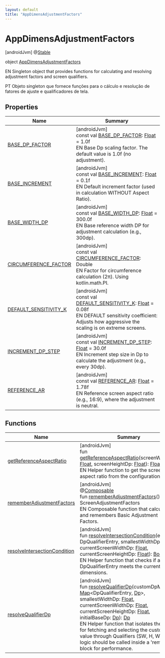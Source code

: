 ```yaml
---
layout: default
title: "AppDimensAdjustmentFactors"
---
```


# AppDimensAdjustmentFactors

[androidJvm]
@[Stable](https://developer.android.com/reference/kotlin/androidx/compose/runtime/Stable.html)

object [AppDimensAdjustmentFactors](index.md)

EN Singleton object that provides functions for calculating and resolving adjustment factors and screen qualifiers.

PT Objeto singleton que fornece funções para o cálculo e resolução de fatores de ajuste e qualificadores de tela.

## Properties

| Name | Summary |
|---|---|
| [BASE_DP_FACTOR](-b-a-s-e_-d-p_-f-a-c-t-o-r.md) | [androidJvm]<br>const val [BASE_DP_FACTOR](-b-a-s-e_-d-p_-f-a-c-t-o-r.md): [Float](https://kotlinlang.org/api/core/kotlin-stdlib/kotlin/-float/index.html) = 1.0f<br>EN Base Dp scaling factor. The default value is 1.0f (no adjustment). |
| [BASE_INCREMENT](-b-a-s-e_-i-n-c-r-e-m-e-n-t.md) | [androidJvm]<br>const val [BASE_INCREMENT](-b-a-s-e_-i-n-c-r-e-m-e-n-t.md): [Float](https://kotlinlang.org/api/core/kotlin-stdlib/kotlin/-float/index.html) = 0.1f<br>EN Default increment factor (used in calculation WITHOUT Aspect Ratio). |
| [BASE_WIDTH_DP](-b-a-s-e_-w-i-d-t-h_-d-p.md) | [androidJvm]<br>const val [BASE_WIDTH_DP](-b-a-s-e_-w-i-d-t-h_-d-p.md): [Float](https://kotlinlang.org/api/core/kotlin-stdlib/kotlin/-float/index.html) = 300.0f<br>EN Base reference width DP for adjustment calculation (e.g., 300dp). |
| [CIRCUMFERENCE_FACTOR](-c-i-r-c-u-m-f-e-r-e-n-c-e_-f-a-c-t-o-r.md) | [androidJvm]<br>const val [CIRCUMFERENCE_FACTOR](-c-i-r-c-u-m-f-e-r-e-n-c-e_-f-a-c-t-o-r.md): Double<br>EN Factor for circumference calculation (2π). Using kotlin.math.PI. |
| [DEFAULT_SENSITIVITY_K](-d-e-f-a-u-l-t_-s-e-n-s-i-t-i-v-i-t-y_-k.md) | [androidJvm]<br>const val [DEFAULT_SENSITIVITY_K](-d-e-f-a-u-l-t_-s-e-n-s-i-t-i-v-i-t-y_-k.md): [Float](https://kotlinlang.org/api/core/kotlin-stdlib/kotlin/-float/index.html) = 0.08f<br>EN DEFAULT sensitivity coefficient: Adjusts how aggressive the scaling is on extreme screens. |
| [INCREMENT_DP_STEP](-i-n-c-r-e-m-e-n-t_-d-p_-s-t-e-p.md) | [androidJvm]<br>const val [INCREMENT_DP_STEP](-i-n-c-r-e-m-e-n-t_-d-p_-s-t-e-p.md): [Float](https://kotlinlang.org/api/core/kotlin-stdlib/kotlin/-float/index.html) = 30.0f<br>EN Increment step size in Dp to calculate the adjustment (e.g., every 30dp). |
| [REFERENCE_AR](-r-e-f-e-r-e-n-c-e_-a-r.md) | [androidJvm]<br>const val [REFERENCE_AR](-r-e-f-e-r-e-n-c-e_-a-r.md): [Float](https://kotlinlang.org/api/core/kotlin-stdlib/kotlin/-float/index.html) = 1.78f<br>EN Reference screen aspect ratio (e.g., 16:9), where the adjustment is neutral. |

## Functions

| Name | Summary |
|---|---|
| [getReferenceAspectRatio](get-reference-aspect-ratio.md) | [androidJvm]<br>fun [getReferenceAspectRatio](get-reference-aspect-ratio.md)(screenWidthDp: [Float](https://kotlinlang.org/api/core/kotlin-stdlib/kotlin/-float/index.html), screenHeightDp: [Float](https://kotlinlang.org/api/core/kotlin-stdlib/kotlin/-float/index.html)): [Float](https://kotlinlang.org/api/core/kotlin-stdlib/kotlin/-float/index.html)<br>EN Helper function to get the screen aspect ratio from the configuration. |
| [rememberAdjustmentFactors](remember-adjustment-factors.md) | [androidJvm]<br>@[Composable](https://developer.android.com/reference/kotlin/androidx/compose/runtime/Composable.html)<br>fun [rememberAdjustmentFactors](remember-adjustment-factors.md)(): ScreenAdjustmentFactors<br>EN Composable function that calculates and remembers Basic Adjustment Factors. |
| [resolveIntersectionCondition](resolve-intersection-condition.md) | [androidJvm]<br>fun [resolveIntersectionCondition](resolve-intersection-condition.md)(entry: DpQualifierEntry, smallestWidthDp: [Float](https://kotlinlang.org/api/core/kotlin-stdlib/kotlin/-float/index.html), currentScreenWidthDp: [Float](https://kotlinlang.org/api/core/kotlin-stdlib/kotlin/-float/index.html), currentScreenHeightDp: [Float](https://kotlinlang.org/api/core/kotlin-stdlib/kotlin/-float/index.html)): [Boolean](https://kotlinlang.org/api/core/kotlin-stdlib/kotlin/-boolean/index.html)<br>EN Helper function that checks if a DpQualifierEntry meets the current screen dimensions. |
| [resolveQualifierDp](resolve-qualifier-dp.md) | [androidJvm]<br>fun [resolveQualifierDp](resolve-qualifier-dp.md)(customDpMap: [Map](https://kotlinlang.org/api/core/kotlin-stdlib/kotlin.collections/-map/index.html)<DpQualifierEntry, [Dp](https://developer.android.com/reference/kotlin/androidx/compose/ui/unit/Dp.html)>, smallestWidthDp: [Float](https://kotlinlang.org/api/core/kotlin-stdlib/kotlin/-float/index.html), currentScreenWidthDp: [Float](https://kotlinlang.org/api/core/kotlin-stdlib/kotlin/-float/index.html), currentScreenHeightDp: [Float](https://kotlinlang.org/api/core/kotlin-stdlib/kotlin/-float/index.html), initialBaseDp: [Dp](https://developer.android.com/reference/kotlin/androidx/compose/ui/unit/Dp.html)): [Dp](https://developer.android.com/reference/kotlin/androidx/compose/ui/unit/Dp.html)<br>EN Helper function that isolates the logic for fetching and selecting the custom Dp value through Qualifiers (SW, H, W). This logic should be called inside a 'remember' block for performance. |